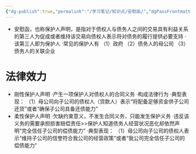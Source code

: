 ```yaml
---
{"dg-publish":true,"permalink":"/学习笔记/知识点/安慰函/","dgPassFrontmatter":true,"noteIcon":""}
---
```


- 安慰函，也称保护人声明，是指对于债权人与债务人之间的交易具有利益关系的第三人为促成或者维持该交易向债权人表示将对债务的履行提供必要支持
·该第三人即为保护人
·常见的保护人有
（1）政府
（2）债务人的母公司
（3）债务人的关联企业
# 法律效力
- 刚性保护人声明
·产生一项保护人对债权人的合同义务
·构成法律行为
·典型表现：
（1）母公司向子公司的债权人（贷款人）表示“将配备足够资金供子公司还货”或者“确保子公司具备还债能力”
- 柔性保护人声明
·欠缺约束意义，不发生合同义务，只能发生保护义务
·违反该义务的需要承担损害赔偿责任>>保护人知道债务人经营状况恶化却依然声明“完全信任子公司的偿债能力”
·典型表现：
（1）母公司向子公司的债权人表示“维持子公司的信誉符合我公司的经营政策”或者“我公司完全信任子公司的偿债能力”